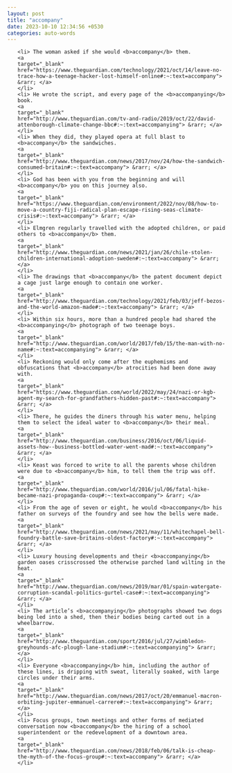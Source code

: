 ```yaml
---
layout: post
title: "accompany"
date: 2023-10-10 12:34:56 +0530
categories: auto-words
---
```

<ol>

    <li> The woman asked if she would <b>accompany</b> them.
    <a 
    target="_blank" 
    href="https://www.theguardian.com/technology/2021/oct/14/leave-no-trace-how-a-teenage-hacker-lost-himself-online#:~:text=accompany"> &rarr; </a>
    </li>
    <li> He wrote the script, and every page of the <b>accompanying</b> book.
    <a 
    target="_blank" 
    href="http://www.theguardian.com/tv-and-radio/2019/oct/22/david-attenborough-climate-change-bbc#:~:text=accompanying"> &rarr; </a>
    </li>
    <li> When they did, they played opera at full blast to <b>accompany</b> the sandwiches.
    <a 
    target="_blank" 
    href="http://www.theguardian.com/news/2017/nov/24/how-the-sandwich-consumed-britain#:~:text=accompany"> &rarr; </a>
    </li>
    <li> God has been with you from the beginning and will <b>accompany</b> you on this journey also.
    <a 
    target="_blank" 
    href="https://www.theguardian.com/environment/2022/nov/08/how-to-move-a-country-fiji-radical-plan-escape-rising-seas-climate-crisis#:~:text=accompany"> &rarr; </a>
    </li>
    <li> Elmgren regularly travelled with the adopted children, or paid others to <b>accompany</b> them.
    <a 
    target="_blank" 
    href="http://www.theguardian.com/news/2021/jan/26/chile-stolen-children-international-adoption-sweden#:~:text=accompany"> &rarr; </a>
    </li>
    <li> The drawings that <b>accompany</b> the patent document depict a cage just large enough to contain one worker.
    <a 
    target="_blank" 
    href="http://www.theguardian.com/technology/2021/feb/03/jeff-bezos-and-the-world-amazon-made#:~:text=accompany"> &rarr; </a>
    </li>
    <li> Within six hours, more than a hundred people had shared the <b>accompanying</b> photograph of two teenage boys.
    <a 
    target="_blank" 
    href="http://www.theguardian.com/world/2017/feb/15/the-man-with-no-name#:~:text=accompanying"> &rarr; </a>
    </li>
    <li> Reckoning would only come after the euphemisms and obfuscations that <b>accompany</b> atrocities had been done away with.
    <a 
    target="_blank" 
    href="https://www.theguardian.com/world/2022/may/24/nazi-or-kgb-agent-my-search-for-grandfathers-hidden-past#:~:text=accompany"> &rarr; </a>
    </li>
    <li> There, he guides the diners through his water menu, helping them to select the ideal water to <b>accompany</b> their meal.
    <a 
    target="_blank" 
    href="http://www.theguardian.com/business/2016/oct/06/liquid-assets-how--business-bottled-water-went-mad#:~:text=accompany"> &rarr; </a>
    </li>
    <li> Keast was forced to write to all the parents whose children were due to <b>accompany</b> him, to tell them the trip was off.
    <a 
    target="_blank" 
    href="http://www.theguardian.com/world/2016/jul/06/fatal-hike-became-nazi-propaganda-coup#:~:text=accompany"> &rarr; </a>
    </li>
    <li> From the age of seven or eight, he would <b>accompany</b> his father on surveys of the foundry and see how the bells were made.
    <a 
    target="_blank" 
    href="http://www.theguardian.com/news/2021/may/11/whitechapel-bell-foundry-battle-save-britains-oldest-factory#:~:text=accompany"> &rarr; </a>
    </li>
    <li> Luxury housing developments and their <b>accompanying</b> garden oases crisscrossed the otherwise parched land wilting in the heat.
    <a 
    target="_blank" 
    href="http://www.theguardian.com/news/2019/mar/01/spain-watergate-corruption-scandal-politics-gurtel-case#:~:text=accompanying"> &rarr; </a>
    </li>
    <li> The article’s <b>accompanying</b> photographs showed two dogs being led into a shed, then their bodies being carted out in a wheelbarrow.
    <a 
    target="_blank" 
    href="http://www.theguardian.com/sport/2016/jul/27/wimbledon-greyhounds-afc-plough-lane-stadium#:~:text=accompanying"> &rarr; </a>
    </li>
    <li> Everyone <b>accompanying</b> him, including the author of these lines, is dripping with sweat, literally soaked, with large circles under their arms.
    <a 
    target="_blank" 
    href="http://www.theguardian.com/news/2017/oct/20/emmanuel-macron-orbiting-jupiter-emmanuel-carrere#:~:text=accompanying"> &rarr; </a>
    </li>
    <li> Focus groups, town meetings and other forms of mediated conversation now <b>accompany</b> the hiring of a school superintendent or the redevelopment of a downtown area.
    <a 
    target="_blank" 
    href="http://www.theguardian.com/news/2018/feb/06/talk-is-cheap-the-myth-of-the-focus-group#:~:text=accompany"> &rarr; </a>
    </li>